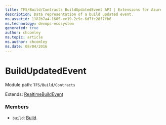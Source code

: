 ```yaml
---
title: TFS/Build/Contracts BuildUpdatedEvent API | Extensions for Azure DevOps Services
description: Data representation of a build updated event.
ms.assetid: 1182b7a4-1605-ee19-2c9c-6d7fc28f7fb6
ms.technology: devops-ecosystem
generated: true
author: chcomley
ms.topic: article
ms.author: chcomley
ms.date: 08/04/2016
---
```


# BuildUpdatedEvent

Module path: `TFS/Build/Contracts`

Extends: [RealtimeBuildEvent](./RealtimeBuildEvent.md)

### Members

* `build`: [Build](./Build.md).
